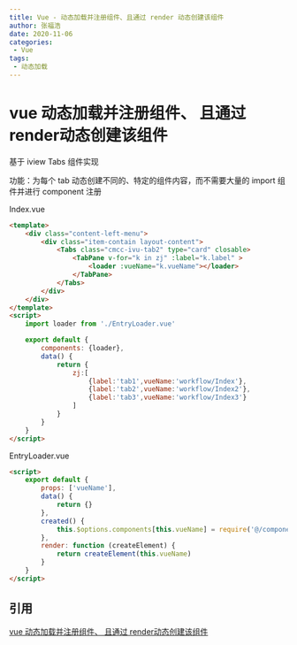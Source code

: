 ```yaml
---
title: Vue - 动态加载并注册组件、且通过 render 动态创建该组件
author: 张福浩
date: 2020-11-06
categories:
 - Vue
tags:
 - 动态加载
---
```


# vue 动态加载并注册组件、 且通过 render动态创建该组件

基于 iview Tabs 组件实现

功能：为每个 tab 动态创建不同的、特定的组件内容，而不需要大量的 import 组件并进行 component 注册

Index.vue

```html
<template>
    <div class="content-left-menu">
        <div class="item-contain layout-content">
            <Tabs class="cmcc-ivu-tab2" type="card" closable>
                <TabPane v-for="k in zj" :label="k.label" >
                    <loader :vueName="k.vueName"></loader>
                </TabPane>
            </Tabs>
        </div>
    </div>
</template>
<script>
    import loader from './EntryLoader.vue'

    export default {
        components: {loader},
        data() {
            return {
                zj:[
                    {label:'tab1',vueName:'workflow/Index'},
                    {label:'tab2',vueName:'workflow/Index2'},
                    {label:'tab3',vueName:'workflow/Index3'}
                ]
            }
        }
    }
</script>
```

EntryLoader.vue

```html
<script>
    export default {
        props: ['vueName'],
        data() {
            return {}
        },
        created() {
            this.$options.components[this.vueName] = require('@/components/' + this.vueName + '.vue')
        },
        render: function (createElement) {
            return createElement(this.vueName)
        }
    }
</script>
```

## 引用

[vue 动态加载并注册组件、 且通过 render动态创建该组件](https://www.jianshu.com/p/fd89a2074943)
